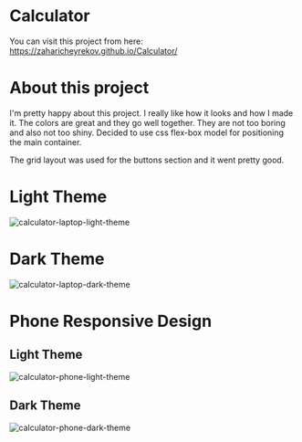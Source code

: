 # Calculator

You can visit this project from here: https://zaharicheyrekov.github.io/Calculator/

# About this project 

I'm pretty happy about this project. I really like how it looks and how I made it. The colors are great and they go well together. They are not too boring and also not too shiny. Decided to use css flex-box model for positioning the main container. 



The grid layout was used for the buttons section and it went pretty good. 


# Light Theme

![calculator-laptop-light-theme](https://user-images.githubusercontent.com/95768526/170833572-2e114c92-e364-410d-8fa5-286f43327498.png)

# Dark Theme

![calculator-laptop-dark-theme](https://user-images.githubusercontent.com/95768526/170833584-cf89113b-1b99-434b-9758-10b2bc06009a.png)

# Phone Responsive Design

## Light Theme

![calculator-phone-light-theme](https://user-images.githubusercontent.com/95768526/170833669-3a8156e0-d212-4152-97be-85fe43932fec.png)

## Dark Theme

![calculator-phone-dark-theme](https://user-images.githubusercontent.com/95768526/170833676-b83cffb5-83ae-4bec-8ead-e956453254fd.png)
